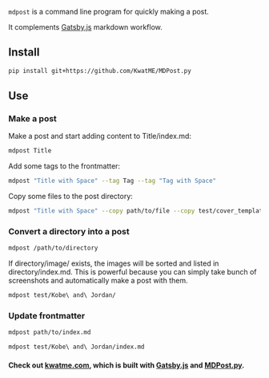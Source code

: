 `mdpost` is a command line program for quickly making a post.

It complements [Gatsby.js](https://www.gatsbyjs.com) markdown workflow.

## Install

```sh
pip install git+https://github.com/KwatME/MDPost.py
```

## Use

### Make a post

Make a post and start adding content to Title/index.md:

```sh
mdpost Title
```

Add some tags to the frontmatter:

```sh
mdpost "Title with Space" --tag Tag --tag "Tag with Space"
```

Copy some files to the post directory:

```sh
mdpost "Title with Space" --copy path/to/file --copy test/cover_template.key
```

### Convert a directory into a post

```sh
mdpost /path/to/directory
```

If directory/image/ exists, the images will be sorted and listed in directory/index.md.
This is powerful because you can simply take bunch of screenshots and automatically make a post with them.

```sh
mdpost test/Kobe\ and\ Jordan/
```

### Update frontmatter

```sh
mdpost path/to/index.md
```

```sh
mdpost test/Kobe\ and\ Jordan/index.md
```

#### Check out [kwatme.com](https://kwatme.com), which is built with [Gatsby.js](https://www.gatsbyjs.com) and [MDPost.py](https://github.com/KwatME/MDPost.py).
